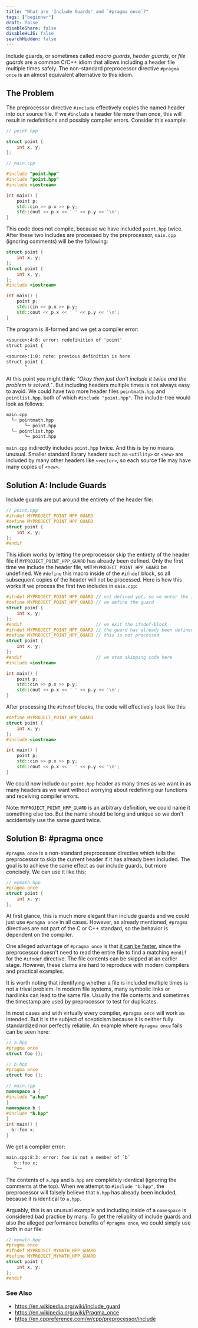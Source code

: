```yaml
---
title: "What are 'Include Guards' and `#pragma once`?"
tags: ["beginner"]
draft: false
disableShare: false
disableHLJS: false
searchHidden: false
---
```


Include guards, or sometimes called *macro guards*, *header guards*, or *file guards* are a common C/C++ idiom that
allows including a header file multiple times safely.
The non-standard preprocessor directive `#pragma once` is an almost equivalent alternative to this idiom.

## The Problem

The preprocessor directive `#include` effectively copies the named header into our source file.
If we `#include` a header file more than once, this will result in redefinitions and possibly compiler errors.
Consider this example:
```cpp
// point.hpp

struct point {
    int x, y;
};
```
```cpp
// main.cpp

#include "point.hpp"
#include "point.hpp"
#include <iostream>

int main() {
    point p;
    std::cin >> p.x >> p.y;
    std::cout << p.x << ' ' << p.y << '\n';
}
```
This code does not compile, because we have included `point.hpp` twice.
After these two includes are processed by the preprocessor, `main.cpp` (ignoring comments) will be the following:
```cpp
struct point {
    int x, y;
};
struct point {
    int x, y;
};
#include <iostream>

int main() {
    point p;
    std::cin >> p.x >> p.y;
    std::cout << p.x << ' ' << p.y << '\n';
}
```
The program is ill-formed and we get a compiler error:
```txt
<source>:4:8: error: redefinition of 'point'
struct point {
       ^
<source>:1:8: note: previous definition is here
struct point {
       ^
```
At this point you might think: *"Okay then just don't include it twice and the problem is solved."*.
But including headers multiple times is not always easy to avoid.
We could have two more header files `pointmath.hpp` and `pointlist.hpp`, both of which `#include "point.hpp"`.
The include-tree would look as follows:
```txt
main.cpp
  └─ pointmath.hpp
       └─ point.hpp
  └─ pointlist.hpp
       └─ point.hpp
```
`main.cpp` indirectly includes `point.hpp` twice.
And this is by no means unusual.
Smaller standard library headers such as `<utility>` or `<new>` are included by many other headers like `<vector>`, so
each source file may have many copies of `<new>`.

## Solution A: Include Guards

Include guards are put around the entirety of the header file:
```cpp
// point.hpp
#ifndef MYPROJECT_POINT_HPP_GUARD
#define MYPROJECT_POINT_HPP_GUARD
struct point {
    int x, y;
};
#endif
```
This idiom works by letting the preprocessor skip the entirety of the header file if `MYPROJECT_POINT_HPP_GUARD` has
already been defined.
Only the first time we include the header file, will `MYPROJECT_POINT_HPP_GUARD` be undefined.
We `#define` this macro inside of the `#ifndef` block, so all subsequent copies of the header will not be processed.
Here is how this works if we process the first two includes in `main.cpp`:
```cpp
#ifndef MYPROJECT_POINT_HPP_GUARD // not defined yet, so we enter the ifndef-block
#define MYPROJECT_POINT_HPP_GUARD // we define the guard
struct point {
    int x, y;
};
#endif                            // we exit the ifndef-block
#ifndef MYPROJECT_POINT_HPP_GUARD // the guard has already been defined => skip
#define MYPROJECT_POINT_HPP_GUARD // this is not processed
struct point {
    int x, y;
};
#endif                            // we stop skipping code here
#include <iostream>

int main() {
    point p;
    std::cin >> p.x >> p.y;
    std::cout << p.x << ' ' << p.y << '\n';
}
```
After processing the `#ifndef` blocks, the code will effectively look like this:
```cpp
#define MYPROJECT_POINT_HPP_GUARD
struct point {
    int x, y;
};
#include <iostream>

int main() {
    point p;
    std::cin >> p.x >> p.y;
    std::cout << p.x << ' ' << p.y << '\n';
}
```
We could now include our `point.hpp` header as many times as we want in as many headers as we want without worrying
about redefining our functions and receiving compiler errors.

Note: `MYPROJECT_POINT_HPP_GUARD` is an arbitrary definition, we could name it something else too.
But the name should be long and unique so we don't accidentally use the same guard twice.

## Solution B: #pragma once

`#pragma once` is a non-standard preprocessor directive which tells the preprocessor to skip the current header if it
has already been included.
The goal is to achieve the same effect as our include guards, but more concisely.
We can use it like this:
```cpp
// mymath.hpp
#pragma once
struct point {
    int x, y;
};
```
At first glance, this is much more elegant than include guards and we could just use `#pragma once` in all cases.
However, as already mentioned, `#pragma` directives are not part of the C or C++ standard, so the behavior is dependent
on the compiler.

One alleged advantage of `#pragma once` is that
[it can be faster](https://web.archive.org/web/20080930061318/http://www.gamesfromwithin.com/articles/0501/000067.html),
since the preprocessor doesn't need to read the entire file to find a matching `#endif` for the `#ifndef` directive.
The file contents can be skipped at an earlier stage.
However, these claims are hard to reproduce with modern compilers and practical examples.

It is worth noting that identifying whether a file is included multiple times is not a trival problem.
In modern file systems, many symbolic links or hardlinks can lead to the same file.
Usually the file contents and sometimes the timestamp are used by preprocessor to test for duplicates.

In most cases and with virtually every compiler, `#pragma once` will work as intended.
But it is the subject of scepticism because it is neither fully standardized nor perfectly reliable.
An example where `#pragma once` fails can be seen here:
```cpp
// a.hpp
#pragma once
struct foo {};
```
```cpp
// b.hpp
#pragma once
struct foo {};
```
```cpp
// main.cpp
namespace a {
#include "a.hpp"
}
namespace b {
#include "b.hpp"
}
int main() {
  b::foo x;
}
```
We get a compiler error:
```txt
main.cpp:8:3: error: foo is not a member of ´b´
   b::foo x;
   ^~~
```
The contents of `a.hpp` and `b.hpp` are completely identical (ignoring the comments at the top).
When we attempt to `#include "b.hpp"`, the preprocessor will falsely believe that `b.hpp` has already been included,
because it is identical to `a.hpp`.

Arguably, this is an unusual example and including inside of a `namespace` is considered bad practice by many.
To get the reliablity of include guards and also the alleged performance benefits of `#pragma once`, we could simply
use both in our file:
```cpp
// mymath.hpp
#pragma once
#ifndef MYPROJECT_MYMATH_HPP_GUARD
#define MYPROJECT_MYMATH_HPP_GUARD
struct point {
    int x, y;
};
#endif
```

### See Also
- https://en.wikipedia.org/wiki/Include_guard
- https://en.wikipedia.org/wiki/Pragma_once
- https://en.cppreference.com/w/cpp/preprocessor/include

